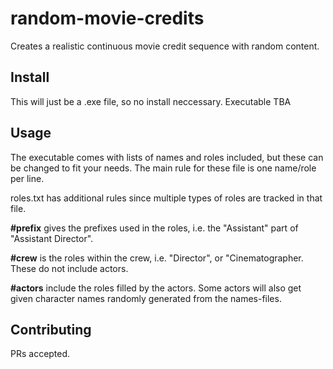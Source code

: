 # random-movie-credits

Creates a realistic continuous movie credit sequence with random content.

## Install

This will just be a .exe file, so no install neccessary.
Executable TBA

## Usage

The executable comes with lists of names and roles included, but these can be changed to fit your needs. The main rule for these file is one name/role per line.

roles.txt has additional rules since multiple types of roles are tracked in that file.

**#prefix** gives the prefixes used in the roles, i.e. the "Assistant" part of "Assistant Director".

**#crew** is the roles within the crew, i.e. "Director", or "Cinematographer. These do not include actors.

**#actors** include the roles filled by the actors. Some actors will also get given character names randomly generated from the names-files.

## Contributing

PRs accepted.

